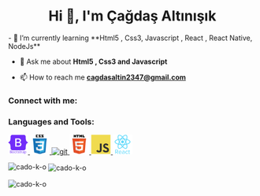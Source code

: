 <h1 align="center">Hi 👋, I'm Çağdaş Altınışık</h1>
- 🌱 I’m currently learning **Html5 , Css3, Javascript , React , React Native, NodeJs**

- 💬 Ask me about **Html5 , Css3 and Javascript**

- 📫 How to reach me **cagdasaltin2347@gmail.com**

<h3 align="left">Connect with me:</h3>
<p align="left">
</p>

<h3 align="left">Languages and Tools:</h3>
<p align="left"> <a href="https://getbootstrap.com" target="_blank" rel="noreferrer"> <img src="https://raw.githubusercontent.com/devicons/devicon/master/icons/bootstrap/bootstrap-plain-wordmark.svg" alt="bootstrap" width="40" height="40"/> </a> <a href="https://www.w3schools.com/css/" target="_blank" rel="noreferrer"> <img src="https://raw.githubusercontent.com/devicons/devicon/master/icons/css3/css3-original-wordmark.svg" alt="css3" width="40" height="40"/> </a> <a href="https://git-scm.com/" target="_blank" rel="noreferrer"> <img src="https://www.vectorlogo.zone/logos/git-scm/git-scm-icon.svg" alt="git" width="40" height="40"/> </a> <a href="https://www.w3.org/html/" target="_blank" rel="noreferrer"> <img src="https://raw.githubusercontent.com/devicons/devicon/master/icons/html5/html5-original-wordmark.svg" alt="html5" width="40" height="40"/> </a> <a href="https://developer.mozilla.org/en-US/docs/Web/JavaScript" target="_blank" rel="noreferrer"> <img src="https://raw.githubusercontent.com/devicons/devicon/master/icons/javascript/javascript-original.svg" alt="javascript" width="40" height="40"/> </a> <a href="https://reactjs.org/" target="_blank" rel="noreferrer"> <img src="https://raw.githubusercontent.com/devicons/devicon/master/icons/react/react-original-wordmark.svg" alt="react" width="40" height="40"/> </a> </p>

<p><img align="left" src="https://github-readme-stats.vercel.app/api/top-langs?username=cado-k-o&show_icons=true&locale=en&layout=compact" alt="cado-k-o" /></p>

<p>&nbsp;<img align="center" src="https://github-readme-stats.vercel.app/api?username=cado-k-o&show_icons=true&locale=en" alt="cado-k-o" /></p>

<p><img align="center" src="https://github-readme-streak-stats.herokuapp.com/?user=cado-k-o&" alt="cado-k-o" /></p>
